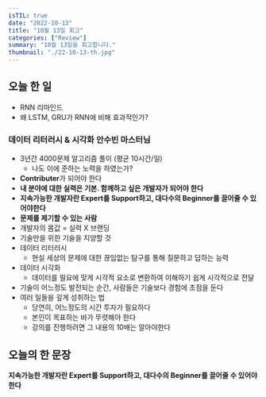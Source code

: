 ```yaml
---
isTIL: true
date: "2022-10-13"
title: "10월 13일 회고"
categories: ["Review"]
summary: "10월 13일을 회고합니다."
thumbnail: "./22-10-13-th.jpg"
---
```



## 오늘 한 일
- RNN 리마인드
- 왜 LSTM, GRU가 RNN에 비해 효과적인가?
  
### 데이터 리터러시 & 시각화 안수빈 마스터님
- 3년간 4000문제 알고리즘 풀이 (평균 10시간/일)
  - 나도 이에 준하는 노력을 하였는가?
- **Contributer**가 되어야 한다
- **내 분야에 대한 실력은 기본. 함께하고 싶은 개발자가 되어야 한다**
- **지속가능한 개발자란 Expert를 Support하고, 대다수의 Beginner를 끌어줄 수 있어야한다**
- **문제를 제기할 수 있는 사람**
- 개발자의 몸값 = 실력 X 브랜딩
- 기술만을 위한 기술을 지양할 것
- 데이터 리터러시
  - 현실 세상의 문제에 대한 끊임없는 탐구를 통해 질문하고 답하는 능력
- 데이터 시각화
  - 데이터를 필요에 맞게 시각적 요소로 변환하여 이해하기 쉽게 시각적으로 전달
- 기술이 어느정도 발전되는 순간, 사람들은 기술보다 경험에 초점을 둔다
- 여러 일들을 깊게 성취하는 법
  - 당연히, 어느정도의 시간 투자가 필요하다
  - 본인이 목표하는 바가 뚜렷해야 한다
  - 강의를 진행하려면 그 내용의 10배는 알아야한다


## 오늘의 한 문장
**지속가능한 개발자란 Expert를 Support하고, 대다수의 Beginner를 끌어줄 수 있어야한다**